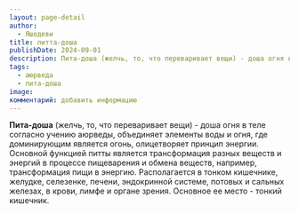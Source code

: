 ```yaml
---
layout: page-detail
author:
  - Яшодеви
title: питта-доша
publishDate: 2024-09-01
description: Пита-доша (желчь, то, что переваривает вещи) - доша огня в теле согласно учению аюрведы, объединяет элементы воды и огня, где доминирующим является огонь, олицетворяет принцип энергии.
tags:
  - аюрведа
  - пита-доша
image: 
комментарий: добавить информацию
---
```

**Пита-доша** (желчь, то, что переваривает вещи) - доша огня в теле согласно учению аюрведы, объединяет элементы воды и огня, где доминирующим является огонь, олицетворяет принцип энергии. Основной функцией питты является трансформация разных веществ и энергий в процессе пищеварения и обмена веществ, например, трансформация пищи в энергию. Располагается в тонком кишечнике, желудке, селезенке, печени, эндокринной системе, потовых и сальных железах, в крови, лимфе и органе зрения. Основное ее место - тонкий кишечник.

